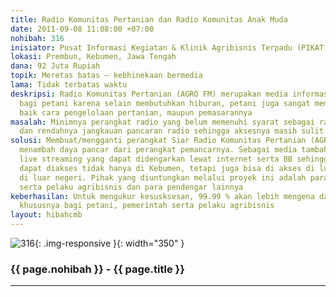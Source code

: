 ```yaml
---
title: Radio Komunitas Pertanian dan Radio Komunitas Anak Muda
date: 2011-09-08 11:08:00 +07:00
nohibah: 316
inisiator: Pusat Informasi Kegiatan & Klinik Agribisnis Terpadu (PIKAT) Prembun Kebumen
lokasi: Prembun, Kebumen, Jawa Tengah
dana: 92 Juta Rupiah
topik: Meretas batas – kebhinekaan bermedia
lama: Tidak terbatas waktu
deskripsi: Radio Komunitas Pertanian (AGRO FM) merupakan media informasi dan hiburan
  bagi petani karena selain membutuhkan hiburan, petani juga sangat membutuhkan Informasi,
  baik cara pengelolaan pertanian, maupun pemasarannya
masalah: Minimnya perangkat radio yang belum memenuhi syarat sebagai radio penyiaran
  dan rendahnya jangkauan pancaran radio sehingga aksesnya masih sulit
solusi: Membuat/mengganti perangkat Siar Radio Komunitas Pertanian (AGRO FM) serta
  menambah daya pancar dari perangkat pemancarnya. Sebagai media tambahan, akan ditambahkan
  live streaming yang dapat didengarkan lewat internet serta BB sehingga informasi
  dapat diakses tidak hanya di Kebumen, tetapi juga bisa di akses di luar Jawa maupun
  di luar negeri. Pihak yang diuntungkan melalui proyek ini adalah para petani, pemerintah,
  serta pelaku agribisnis dan para pendengar lainnya
keberhasilan: Untuk mengukur kesusksesan, 99.99 % akan lebih mengena dan tepat sasaran,
  khususnya bagi petani, pemerintah serta pelaku agribisnis
layout: hibahcmb
---
```


![316](/static/img/hibahcmb/316.png){: .img-responsive }{: width="350" }

### {{ page.nohibah }} - {{ page.title }}

---
